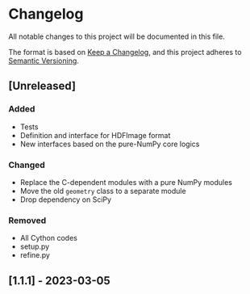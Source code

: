 # Changelog

All notable changes to this project will be documented in this file.

The format is based on [Keep a Changelog](https://keepachangelog.com/en/1.1.0/),
and this project adheres to [Semantic Versioning](https://semver.org/spec/v2.0.0.html).

## [Unreleased]

### Added

- Tests
- Definition and interface for HDFImage format
- New interfaces based on the pure-NumPy core logics

### Changed

- Replace the C-dependent modules with a pure NumPy modules
- Move the old `geometry` class to a separate module
- Drop dependency on SciPy

### Removed

- All Cython codes
- setup.py
- refine.py

## [1.1.1] - 2023-03-05
